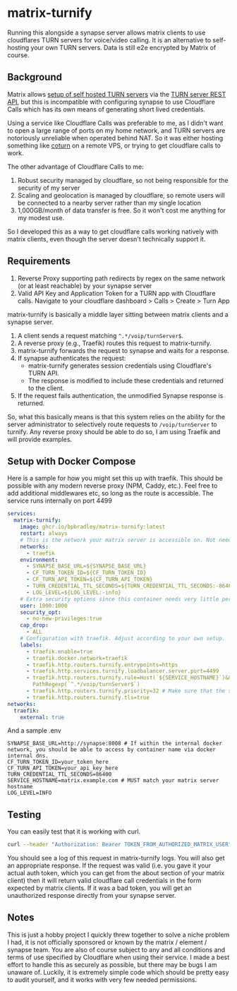 # matrix-turnify

Running this alongside a synapse server allows matrix clients to use cloudflares TURN servers for voice/video calling.
It is an alternative to self-hosting your own TURN servers. Data is still e2e encrypted by Matrix of course.

## Background

Matrix allows [setup of self hosted TURN servers](https://element-hq.github.io/synapse/latest/turn-howto.html)
via the [TURN server REST API](https://tools.ietf.org/html/draft-uberti-behave-turn-rest-00), but this is incompatible
with configuring synapse to use Cloudflare Calls which has its own means of generating short lived credentials.

Using a service like Cloudflare Calls was preferable to me, as I didn't want to open a large range of ports on my home network,
and TURN servers are notoriously unreliable when operated behind NAT. So it was either hosting something like [coturn](https://github.com/coturn/coturn)
on a remote VPS, or trying to get cloudflare calls to work.

The other advantage of Cloudflare Calls to me:

1. Robust security managed by cloudflare, so not being responsible for the security of my server
2. Scaling and geolocation is managed by cloudflare, so remote users will be connected to a nearby server rather than my single location
3. 1,000GB/month of data transfer is free. So it won't cost me anything for my modest use.

So I developed this as a way to get cloudflare calls working natively with matrix clients, even though the server doesn't technically support it.

## Requirements

1. Reverse Proxy supporting path redirects by regex on the same network (or at least reachable) by your synapse server
2. Valid API Key and Application Token for a TURN app with Cloudflare calls. Navigate to your cloudflare dashboard > Calls > Create > Turn App

matrix-turnify is basically a middle layer sitting between matrix clients and a synapse server.

1. A client sends a request matching `^.*/voip/turnServer$`.
2. A reverse proxy (e.g., Traefik) routes this request to matrix-turnify.
3. matrix-turnify forwards the request to synapse and waits for a response.
4. If synapse authenticates the request:
   - matrix-turnify generates session credentials using Cloudflare's TURN API.
   - The response is modified to include these credentials and returned to the client.
5. If the request fails authentication, the unmodified Synapse response is returned.

So, what this basically means is that this system relies on the ability for the server administrator to selectively route requests to `/voip/turnServer`
to turnify. Any reverse proxy should be able to do so, I am using Traefik and will provide examples.

## Setup with Docker Compose

Here is a sample for how you might set this up with traefik. This should be possible with any modern reverse proxy (NPM, Caddy, etc.).
Feel free to add additional middlewares etc, so long as the route is accessible. The service runs internally on port 4499

```yaml
services:
  matrix-turnify:
    image: ghcr.io/bpbradley/matrix-turnify:latest
    restart: always
    # This is the network your matrix server is accessible on. Not needed if on default network
    networks:
      - traefik
    environment:
      - SYNAPSE_BASE_URL=${SYNAPSE_BASE_URL}
      - CF_TURN_TOKEN_ID=${CF_TURN_TOKEN_ID}
      - CF_TURN_API_TOKEN=${CF_TURN_API_TOKEN}
      - TURN_CREDENTIAL_TTL_SECONDS=${TURN_CREDENTIAL_TTL_SECONDS:-86400}
      - LOG_LEVEL=${LOG_LEVEL:-info}
    # Extra security options since this container needs very little permissions
    user: 1000:1000
    security_opt:
      - no-new-privileges:true
    cap_drop:
      - ALL
    # Configuration with traefik. Adjust according to your own setup. 
    labels:
      - traefik.enable=true
      - traefik.docker.network=traefik
      - traefik.http.routers.turnify.entrypoints=https
      - traefik.http.services.turnify.loadbalancer.server.port=4499
      - traefik.http.routers.turnify.rule=Host(`${SERVICE_HOSTNAME}`)&&
        PathRegexp(`^.*/voip/turnServer$`)
      - traefik.http.routers.turnify.priority=32 # Make sure that the synapse server has a LOWER number here, this app must take priority or traefik will route requests to synapse directly
      - traefik.http.routers.turnify.tls=true
networks:
  traefik:
    external: true
```

And a sample .env

```env
SYNAPSE_BASE_URL=http://synapse:8008 # If within the internal docker network, you should be able to access by container name via docker internal dns.
CF_TURN_TOKEN_ID=your_token_here
CF_TURN_API_TOKEN=your_api_key_here
TURN_CREDENTIAL_TTL_SECONDS=86400
SERVICE_HOSTNAME=matrix.example.com # MUST match your matrix server hostname
LOG_LEVEL=INFO
```

## Testing

You can easily test that it is working with curl.

 ```sh
 curl --header "Authorization: Bearer TOKEN_FROM_AUTHORIZED_MATRIX_USER" -X GET https://matrix.example.com/_matrix/client/v3/voip/turnServer
 ```

You should see a log of this request in matrix-turnify logs. You will also get an appropriate response. If the request was valid (i.e. you gave it your
actual auth token, which you can get from the about section of your matrix client) then it will return valid cloudflare call credentials in the form
expected by matrix clients. If it was a bad token, you will get an unauthorized response directly from your synapse server.

## Notes

This is just a hobby project I quickly threw together to solve a niche problem I had, it is not officially sponsored or known by the matrix / element / synapse
team. You are also of course subject to any and all conditions and terms of use specified by Cloudflare when using their service. I made a best effort to handle this
as securely as possible, but there may be bugs I am unaware of. Luckily, it is extremely simple code which should be pretty easy to audit yourself, and it works with
very few needed permissions.

